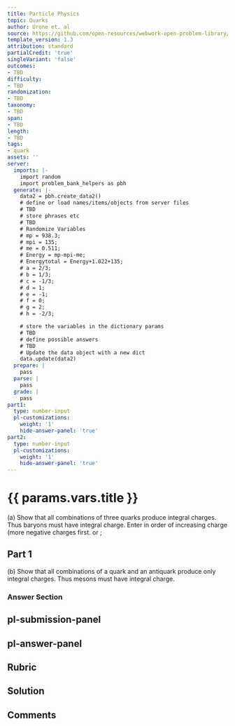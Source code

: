 ```yaml
---
title: Particle Physics
topic: Quarks
author: Urone et. al
source: https://github.com/open-resources/webwork-open-problem-library/tree/master/Contrib/BrockPhysics/College_Physics_Urone/33.Particle_Physics/33-05.Quarks/NU_U17-33-05-022.pg
template_version: 1.3
attribution: standard
partialCredit: 'true'
singleVariant: 'false'
outcomes:
- TBD
difficulty:
- TBD
randomization:
- TBD
taxonomy:
- TBD
span:
- TBD
length:
- TBD
tags:
- quark
assets: ''
server:
  imports: |-
    import random
    import problem_bank_helpers as pbh
  generate: |-
    data2 = pbh.create_data2()
    # define or load names/items/objects from server files
    # TBD
    # store phrases etc
    # TBD
    # Randomize Variables
    # mp = 938.3;
    # mpi = 135;
    # me = 0.511;
    # Energy = mp-mpi-me;
    # Energytotal = Energy+1.022+135;
    # a = 2/3;
    # b = 1/3;
    # c = -1/3;
    # d = 1;
    # e = -1;
    # f = 0;
    # g = 2;
    # h = -2/3;

    # store the variables in the dictionary params
    # TBD
    # define possible answers
    # TBD
    # Update the data object with a new dict
    data.update(data2)
  prepare: |
    pass
  parse: |
    pass
  grade: |
    pass
part1:
  type: number-input
  pl-customizations:
    weight: '1'
    hide-answer-panel: 'true'
part2:
  type: number-input
  pl-customizations:
    weight: '1'
    hide-answer-panel: 'true'
---
```


# {{ params.vars.title }} 


(a) Show that all combinations of three quarks produce integral charges. Thus baryons must have integral charge. Enter in order of increasing charge (more negative charges first. or ;

## Part 1 
(b) Show that all combinations of a quark and an antiquark produce only integral charges. Thus mesons must have integral charge. 


 ### Answer Section


## pl-submission-panel 


## pl-answer-panel 


## Rubric 


## Solution 


## Comments 


